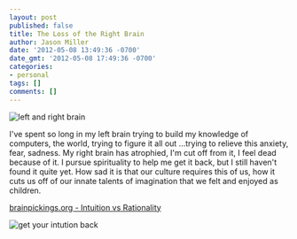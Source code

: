 ```yaml
---
layout: post
published: false
title: The Loss of the Right Brain
author: Jason Miller
date: '2012-05-08 13:49:36 -0700'
date_gmt: '2012-05-08 17:49:36 -0700'
categories:
- personal
tags: []
comments: []
---
```


![left and right brain]({{site.assets.url_prefix}}/images/posts/left-right-side-of-brain.jpg "left and right brain")

I've spent so long in my left brain trying to build my knowledge of computers,
the world, trying to figure it all out ...trying to relieve this anxiety, fear,
sadness. My right brain has atrophied, I'm cut off from it, I feel dead because
of it. I pursue spirituality to help me get it back, but I still haven't found
it quite yet. How sad it is that our culture requires this of us, how it cuts us
off of our innate talents of imagination that we felt and enjoyed as children.

[brainpickings.org - Intuition vs Rationality](http://www.brainpickings.org/index.php/2012/01/11/intuition-vs-rationality/)

![get your intution back]({{site.assets.url_prefix}}/images/posts/intuition-mental-space.jpg "get your intuition back when you make space")
